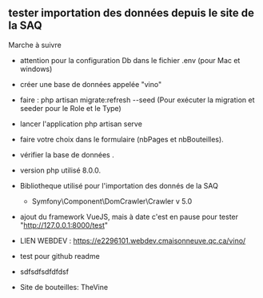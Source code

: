 

## tester importation des données depuis le site de la SAQ

Marche à suivre
- attention pour la configuration Db dans le fichier .env (pour Mac et windows)
- créer une base de données appelée "vino"
- faire : php artisan migrate:refresh --seed (Pour exécuter la migration et seeder pour le Role et le Type)
- lancer l'application php artisan serve
- faire votre choix dans le formulaire (nbPages et nbBouteilles).
- vérifier la base de données .
- version php utilisé 8.0.0.
- Bibliotheque utilisé pour l'importation des donnés de la SAQ 
    + Symfony\Component\DomCrawler\Crawler v 5.0

- ajout du framework VueJS, mais à date c'est en pause 
    pour tester "http://127.0.0.1:8000/test"

- LIEN WEBDEV : https://e2296101.webdev.cmaisonneuve.qc.ca/vino/
- test pour github readme
- sdfsdfsdfdfdsf

- Site de bouteilles: TheVine


